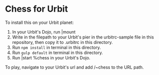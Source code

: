 # Chess for Urbit

To install this on your Urbit planet:
1. In your Urbit's Dojo, run |mount
2. Write in the filepath to your Urbit's pier in the urbitrc-sample file in this repository, then copy it to .urbitrc in this directory.
3. Run `npm install` in terminal in this directory.
4. Run `gulp default` in terminal in this directory.
5. Run |start %chess in your Urbit's Dojo.

To play, navigate to your Urbit's url and add /~chess to the URL path.
